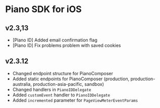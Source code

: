 # Piano SDK for iOS

## v2.3,13
* [Piano ID] Added email confirmation flag
* [Piano ID] Fix problems problem with saved cookies

## v2.3.12

* Changed endpoint structure for PianoComposer
* Added static endpoints for PianoComposer (production, production-australia, production-asia-pacific, sandbox)
* Changed handlers in `PianoIDDelegate`
* Added `customEvent` handler to `PianoIDDelegate`
* Added `incremented` parameter for `PageViewMeterEventParams`